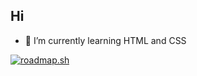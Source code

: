 ## Hi

- 🌱 I’m currently learning HTML and CSS
  
[![roadmap.sh](https://roadmap.sh/card/wide/67e7b7d908b58aed6c7972fd?variant=dark)](https://roadmap.sh)

<!--
**dntbstck/dntbstck** is a ✨ _special_ ✨ repository because its `README.md` (this file) appears on your GitHub profile.

Here are some ideas to get you started:

- 🔭 I’m currently working on ...
- 🌱 I’m currently learning ...
- 👯 I’m looking to collaborate on ...
- 🤔 I’m looking for help with ...
- 💬 Ask me about ...
- 📫 How to reach me: ...
- 😄 Pronouns: ...
- ⚡ Fun fact: ...
-->
